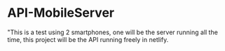 # API-MobileServer
"This is a test using 2 smartphones, one will be the server running all the time, this project will be the API running freely in netlify.

